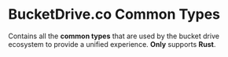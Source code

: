 # BucketDrive.co Common Types

Contains all the **common types** that are used by the bucket drive ecosystem to provide a unified experience. **Only** supports **Rust**.
